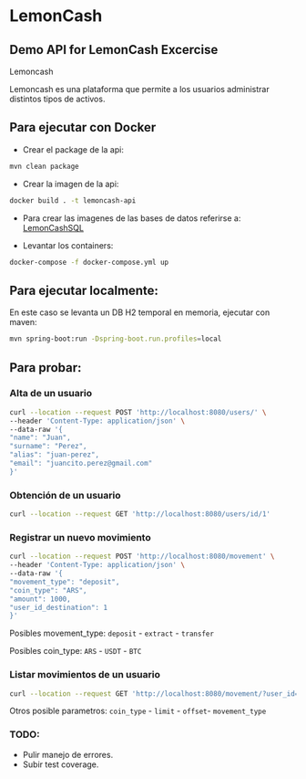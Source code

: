 # LemonCash

## Demo API for LemonCash Excercise

Lemoncash

Lemoncash es una plataforma que permite a los usuarios administrar distintos tipos de
activos.

## Para ejecutar con Docker

* Crear el package de la api:
```bash
mvn clean package
```

* Crear la imagen de la api:
```bash
docker build . -t lemoncash-api
```

* Para crear las imagenes de las bases de datos referirse a:
[LemonCashSQL](https://github.com/PELI92/LemonCashSQL)
  

* Levantar los containers:
```bash
docker-compose -f docker-compose.yml up
```

## Para ejecutar localmente:
En este caso se levanta un DB H2 temporal en memoria, ejecutar con maven:
```bash
mvn spring-boot:run -Dspring-boot.run.profiles=local
```
## Para probar:
### Alta de un usuario
```bash
curl --location --request POST 'http://localhost:8080/users/' \
--header 'Content-Type: application/json' \
--data-raw '{
"name": "Juan",
"surname": "Perez",
"alias": "juan-perez",
"email": "juancito.perez@gmail.com"
}'
```

### Obtención de un usuario
```bash
curl --location --request GET 'http://localhost:8080/users/id/1'
```

### Registrar un nuevo movimiento
```bash
curl --location --request POST 'http://localhost:8080/movement' \
--header 'Content-Type: application/json' \
--data-raw '{
"movement_type": "deposit",
"coin_type": "ARS",
"amount": 1000,
"user_id_destination": 1
}'
```
Posibles movement_type: `deposit` - `extract` - `transfer`

Posibles coin_type: `ARS` - `USDT` - `BTC`

### Listar movimientos de un usuario

```bash
curl --location --request GET 'http://localhost:8080/movement/?user_id=1'
```
Otros posible parametros: `coin_type` - `limit` - `offset`- `movement_type`

### TODO:
* Pulir manejo de errores.
* Subir test coverage.
